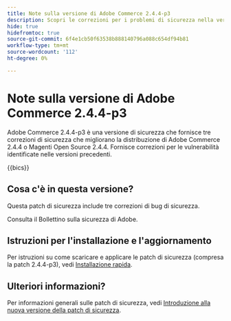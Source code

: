 ```yaml
---
title: Note sulla versione di Adobe Commerce 2.4.4-p3
description: Scopri le correzioni per i problemi di sicurezza nella versione 2.4.4-p3 di Adobe Commerce.
hide: true
hidefromtoc: true
source-git-commit: 6f4e1cb50f63538b888140796a088c654df94b81
workflow-type: tm+mt
source-wordcount: '112'
ht-degree: 0%

---
```



# Note sulla versione di Adobe Commerce 2.4.4-p3

Adobe Commerce 2.4.4-p3 è una versione di sicurezza che fornisce tre correzioni di sicurezza che migliorano la distribuzione di Adobe Commerce 2.4.4 o Magenti Open Source 2.4.4. Fornisce correzioni per le vulnerabilità identificate nelle versioni precedenti.

{{bics}}

## Cosa c&#39;è in questa versione?

Questa patch di sicurezza include tre correzioni di bug di sicurezza.

Consulta il Bollettino sulla sicurezza di Adobe.

## Istruzioni per l&#39;installazione e l&#39;aggiornamento

Per istruzioni su come scaricare e applicare le patch di sicurezza (compresa la patch 2.4.4-p3), vedi [Installazione rapida](../../../installation/composer.md).

## Ulteriori informazioni?

Per informazioni generali sulle patch di sicurezza, vedi [Introduzione alla nuova versione della patch di sicurezza](https://community.magento.com/t5/Magento-DevBlog/Introducing-the-New-Security-Patch-Release/ba-p/141287).
